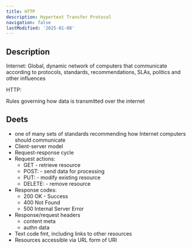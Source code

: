 ```yaml
---
title: HTTP
description: Hypertext Transfer Protocol
navigation: false
lastModified: '2025-01-08'
---
```


## Description

Internet:
Global, dynamic network of computers that communicate according to protocols, standards, recommendations, SLAs, politics and other influences

HTTP:

Rules governing how data is transmitted over the internet

## Deets

- one of many sets of standards recommending how Internet computers should communicate
- Client-server model
- Request-response cycle
- Request actions:
     - GET - retrieve resource
     - POST: - send data for processing
     - PUT: - modify existing resource
     - DELETE: - remove resource
- Response codes:
     - 200 OK - Success
     - 400 Not Found
     - 500 Internal Server Error
- Response/request headers
     - content meta
     - authn data
- Text code fmt, including links to other resources
- Resources accessible via URL form of URI
